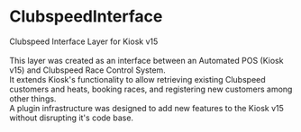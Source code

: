 # ClubspeedInterface
Clubspeed Interface Layer for Kiosk v15 <br><br>
This layer was created as an interface between an Automated POS (Kiosk v15) and Clubspeed Race Control System. <br>
It extends Kiosk's functionality to allow retrieving existing Clubspeed customers and heats, booking races, and registering new customers among other things. <br>
A plugin infrastructure was designed to add new features to the Kiosk v15 without disrupting it's code base.
